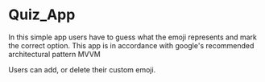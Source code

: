 # Quiz_App

In this simple app users have to guess what the emoji represents and mark the correct option.
This app is in accordance with google's recommended architectural pattern MVVM

Users can add, or delete their custom emoji.
